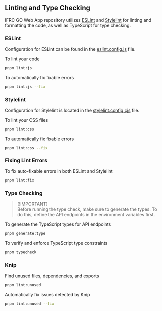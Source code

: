 ## Linting and Type Checking

IFRC GO Web App repository utilizes [ESLint](https://eslint.org/) and [Stylelint](https://stylelint.io/) for linting and formatting the code, as well as TypeScript for type checking.

### ESLint

Configuration for ESLint can be found in the [eslint.config.js](../app/eslint.config.js) file.

To lint your code

```bash
pnpm lint:js
```

To automatically fix fixable errors

```bash
pnpm lint:js --fix
```

### Stylelint

Configuration for Stylelint is located in the [stylelint.config.cjs](../app/stylelint.config.cjs) file.

To lint your CSS files

```bash
pnpm lint:css
```

To automatically fix fixable errors

```bash
pnpm lint:css --fix
```

### Fixing Lint Errors

To fix auto-fixable errors in both ESLint and Stylelint

```bash
pnpm lint:fix
```

### Type Checking

> \[!IMPORTANT]\
> Before running the type check, make sure to generate the types.
> To do this, define the API endpoints in the environment variables first.

To generate the TypeScript types for API endpoints

```bash
pnpm generate:type
```

To verify and enforce TypeScript type constraints

```bash
pnpm typecheck
```

### Knip

Find unused files, dependencies, and exports

```bash
pnpm lint:unused
```

Automatically fix issues detected by Knip

```bash
pnpm lint:unused --fix
```

